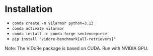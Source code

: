 # Installation

* `conda create -n vilarmor python=3.13`
* `conda activate vilarmor`
* `conda install -c conda-forge sentencepiece`
* `pip install "vidore-benchmark[all-retrievers]"`

Note:  The ViDoRe package is based on CUDA.  Run with NVIDIA GPU.
